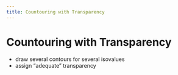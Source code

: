 ```yaml
---
title: Countouring with Transparency
---
```


# Countouring with Transparency
- draw several contours for several isovalues  
- assign “adequate” transparency














